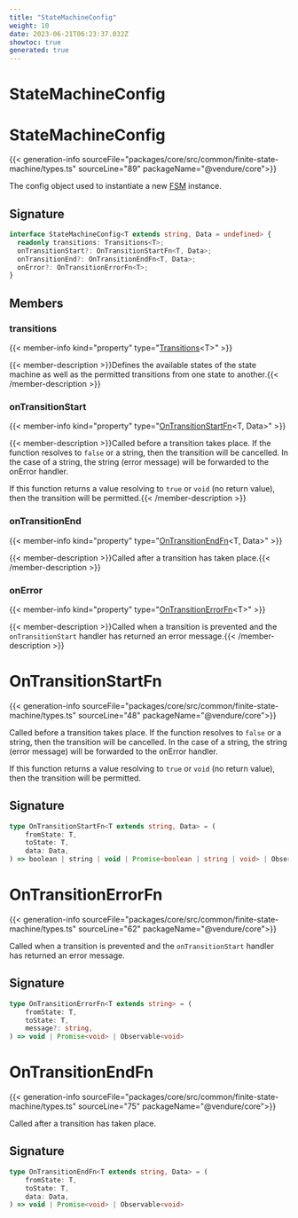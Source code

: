 ```yaml
---
title: "StateMachineConfig"
weight: 10
date: 2023-06-21T06:23:37.032Z
showtoc: true
generated: true
---
```

<!-- This file was generated from the Vendure source. Do not modify. Instead, re-run the "docs:build" script -->

# StateMachineConfig
<div class="symbol">


# StateMachineConfig

{{< generation-info sourceFile="packages/core/src/common/finite-state-machine/types.ts" sourceLine="89" packageName="@vendure/core">}}

The config object used to instantiate a new <a href='/typescript-api/state-machine/fsm#fsm'>FSM</a> instance.

## Signature

```TypeScript
interface StateMachineConfig<T extends string, Data = undefined> {
  readonly transitions: Transitions<T>;
  onTransitionStart?: OnTransitionStartFn<T, Data>;
  onTransitionEnd?: OnTransitionEndFn<T, Data>;
  onError?: OnTransitionErrorFn<T>;
}
```
## Members

### transitions

{{< member-info kind="property" type="<a href='/typescript-api/state-machine/transitions#transitions'>Transitions</a>&#60;T&#62;"  >}}

{{< member-description >}}Defines the available states of the state machine as well as the permitted
transitions from one state to another.{{< /member-description >}}

### onTransitionStart

{{< member-info kind="property" type="<a href='/typescript-api/state-machine/state-machine-config#ontransitionstartfn'>OnTransitionStartFn</a>&#60;T, Data&#62;"  >}}

{{< member-description >}}Called before a transition takes place. If the function resolves to `false` or a string, then the transition
will be cancelled. In the case of a string, the string (error message) will be forwarded to the onError handler.

If this function returns a value resolving to `true` or `void` (no return value), then the transition
will be permitted.{{< /member-description >}}

### onTransitionEnd

{{< member-info kind="property" type="<a href='/typescript-api/state-machine/state-machine-config#ontransitionendfn'>OnTransitionEndFn</a>&#60;T, Data&#62;"  >}}

{{< member-description >}}Called after a transition has taken place.{{< /member-description >}}

### onError

{{< member-info kind="property" type="<a href='/typescript-api/state-machine/state-machine-config#ontransitionerrorfn'>OnTransitionErrorFn</a>&#60;T&#62;"  >}}

{{< member-description >}}Called when a transition is prevented and the `onTransitionStart` handler has returned an
error message.{{< /member-description >}}


</div>
<div class="symbol">


# OnTransitionStartFn

{{< generation-info sourceFile="packages/core/src/common/finite-state-machine/types.ts" sourceLine="48" packageName="@vendure/core">}}

Called before a transition takes place. If the function resolves to `false` or a string, then the transition
will be cancelled. In the case of a string, the string (error message) will be forwarded to the onError handler.

If this function returns a value resolving to `true` or `void` (no return value), then the transition
will be permitted.

## Signature

```TypeScript
type OnTransitionStartFn<T extends string, Data> = (
    fromState: T,
    toState: T,
    data: Data,
) => boolean | string | void | Promise<boolean | string | void> | Observable<boolean | string | void>
```
</div>
<div class="symbol">


# OnTransitionErrorFn

{{< generation-info sourceFile="packages/core/src/common/finite-state-machine/types.ts" sourceLine="62" packageName="@vendure/core">}}

Called when a transition is prevented and the `onTransitionStart` handler has returned an
error message.

## Signature

```TypeScript
type OnTransitionErrorFn<T extends string> = (
    fromState: T,
    toState: T,
    message?: string,
) => void | Promise<void> | Observable<void>
```
</div>
<div class="symbol">


# OnTransitionEndFn

{{< generation-info sourceFile="packages/core/src/common/finite-state-machine/types.ts" sourceLine="75" packageName="@vendure/core">}}

Called after a transition has taken place.

## Signature

```TypeScript
type OnTransitionEndFn<T extends string, Data> = (
    fromState: T,
    toState: T,
    data: Data,
) => void | Promise<void> | Observable<void>
```
</div>
